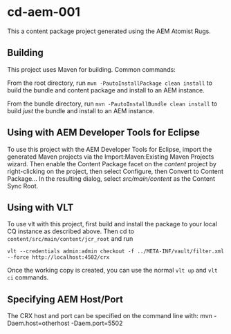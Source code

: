 # cd-aem-001

This a content package project generated using the AEM Atomist Rugs.

## Building

This project uses Maven for building. Common commands:

From the root directory, run ``mvn -PautoInstallPackage clean install`` to build the bundle and content package and install to an AEM instance.

From the bundle directory, run ``mvn -PautoInstallBundle clean install`` to build *just* the bundle and install to an AEM instance.

## Using with AEM Developer Tools for Eclipse

To use this project with the AEM Developer Tools for Eclipse, import the generated Maven projects via the Import:Maven:Existing Maven Projects wizard. Then enable the Content Package facet on the _content_ project by right-clicking on the project, then select Configure, then Convert to Content Package... In the resulting dialog, select _src/main/content_ as the Content Sync Root.

## Using with VLT

To use vlt with this project, first build and install the package to your local CQ instance as described above. Then cd to `content/src/main/content/jcr_root` and run

    vlt --credentials admin:admin checkout -f ../META-INF/vault/filter.xml --force http://localhost:4502/crx

Once the working copy is created, you can use the normal ``vlt up`` and ``vlt ci`` commands.

## Specifying AEM Host/Port

The CRX host and port can be specified on the command line with:
mvn -Daem.host=otherhost -Daem.port=5502 <goals>


